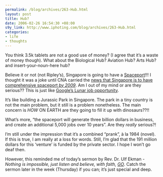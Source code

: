 ```yaml
--- 
permalink: /blog/archives/263-Hub.html
layout: post
title: Hub?
date: 2006-02-26 16:54:30 +08:00
s9y_link: http://www.iphoting.com/blog/archives/263-Hub.html
categories: 
- life
- thoughts
---
```

<p class="whiteline"><p>You think 3.5k tablets are not a good use of money? (I agree that it&#8217;s a waste of money though). What about the Biological Hub? Aviation Hub? Arts Hub? and insert-your-noun-here hub?</p>
</p><p class="whiteline"><p>Believe it or not (not Ripley&#8217;s), Singapore is going to have a <a onclick="_gaq.push(['_trackPageview', '/extlink/www.spaceportsingapore.com/']);"  href="http://www.spaceportsingapore.com/">Spaceport</a>!!! I thought it was a joke until CNA carried the <a onclick="_gaq.push(['_trackPageview', '/extlink/www.channelnewsasia.com/stories/singaporelocalnews/view/194097/1/.html']);"  href="http://www.channelnewsasia.com/stories/singaporelocalnews/view/194097/1/.html">news that Singapore is to have comprehensive spaceport <i>by 2009</i></a>. Am I out of my mind or are they serious?? This is just like <a onclick="_gaq.push(['_trackPageview', '/extlink/www.google.com/jobs/lunar_job.html']);"  href="http://www.google.com/jobs/lunar_job.html">Google&#8217;s Lunar job opportunity</a>.</p>
</p><p class="whiteline"><p>It&#8217;s like building a Jurassic Park in Singapore. The park in a tiny country is not the main problem, but it still is a problem nonetheless. The main concern is <em>HOW</em> ON EARTH are they going to fill it up with dinosaurs??!!</p>
</p><p class="whiteline"><p>What&#8217;s more, &#8220;the spaceport will generate three billion dollars in business, and create an additional 5,000 jobs over 10 years&#8221;. Are they <i>really</i> serious?!</p>
</p><p class="whiteline"><p>I&#8217;m still under the impression that it&#8217;s a combined &#8220;prank&#8221;, à la 1984 (novel). If this is true, I am really at a loss for words. Still, I&#8217;m glad that the 191 million dollars for this &#8216;venture&#8217; is funded by the private sector. I hope I won&#8217;t go deaf then.</p>
</p><p class="break"><p>However, this reminded me of today&#8217;s sermon by Rev. Dr. Ulf Ekman - <i>Nothing is impossible, just listen and believe, with faith, <u>GO</u></i>. Catch the sermon later in the week (Thursday) if you can; it&#8217;s just special and deep.</p></p>
